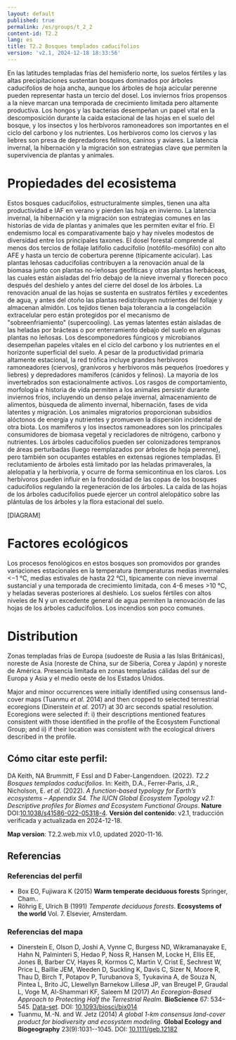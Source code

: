 ```yaml
---
layout: default
published: true
permalink: /es/groups/t_2_2
content-id: T2.2
lang: es
title: T2.2 Bosques templados caducifolios
version: 'v2.1, 2024-12-18 18:33:56'
---
```


En las latitudes templadas frías del hemisferio norte, los suelos fértiles y las altas precipitaciones sustentan bosques dominados por árboles caducifolios de hoja ancha, aunque los árboles de hoja acicular perenne pueden representar hasta un tercio del dosel. Los inviernos fríos propensos a la nieve marcan una temporada de crecimiento limitada pero altamente productiva. Los hongos y las bacterias desempeñan un papel vital en la descomposición durante la caída estacional de las hojas en el suelo del bosque, y los insectos y los herbívoros ramoneadores son importantes en el ciclo del carbono y los nutrientes. Los herbívoros como los ciervos y las liebres son presa de depredadores felinos, caninos y aviares. La latencia invernal, la hibernación y la migración son estrategias clave que permiten la supervivencia de plantas y animales.

# Propiedades del ecosistema
 
Estos bosques caducifolios, estructuralmente simples, tienen una alta productividad e IAF en verano y pierden las hoja en invierno. La latencia invernal, la hibernación y la migración son estrategias comunes en las historias de vida de plantas y animales que les permiten evitar el frío. El endemismo local es comparativamente bajo y hay niveles modestos de diversidad entre los principales taxones. El dosel forestal comprende al menos dos tercios de follaje latifolio caducifolio (notófilo-mesófilo) con alto AFE y hasta un tercio de cobertura perenne (típicamente acicular). Las plantas leñosas caducifolias contribuyen a la renovación anual de la biomasa junto con plantas no-leñosas geofíticas y otras plantas herbáceas, las cuales están aisladas del frío debajo de la nieve invernal y florecen poco después del deshielo y antes del cierre del dosel de los árboles. La renovación anual de las hojas se sustenta en sustratos fértiles y excedentes de agua, y antes del otoño las plantas redistribuyen nutrientes del follaje y almacenan almidón. Los tejidos tienen baja tolerancia a la congelación extracelular pero están protegidos por el mecanismo de "sobreenfriamiento" (supercooling). Las yemas latentes están aisladas de las heladas por brácteas o por enterramiento debajo del suelo en algunas plantas no leñosas. Los descomponedores fúngicos y microbianos desempeñan papeles vitales en el ciclo del carbono y los nutrientes en el horizonte superficial del suelo. A pesar de la productividad primaria altamente estacional, la red trófica incluye grandes herbívoros ramoneadores (ciervos), granívoros y herbívoros más pequeños (roedores y liebres) y depredadores mamíferos (cánidos y felinos). La mayoría de los invertebrados son estacionalmente activos. Los rasgos de comportamiento, morfología e historia de vida permiten a los animales persistir durante inviernos fríos, incluyendo un denso pelaje invernal, almacenamiento de alimentos, búsqueda de alimento invernal, hibernación, fases de vida latentes y migración. Los animales migratorios proporcionan subsidios alóctonos de energía y nutrientes y promueven la dispersión incidental de otra biota. Los mamíferos y los insectos ramoneadores son los principales consumidores de biomasa vegetal y recicladores de nitrógeno, carbono y nutrientes. Los árboles caducifolios pueden ser colonizadores tempranos de áreas perturbadas (luego reemplazados por árboles de hoja perenne), pero también son ocupantes estables en extensas regiones templadas. El reclutamiento de árboles está limitado por las heladas primaverales, la alelopatía y la herbivoría, y ocurre de forma semicontinua en los claros. Los herbívoros pueden influir en la frondosidad de las copas de los bosques caducifolios regulando la regeneración de los árboles. La caída de las hojas de los árboles caducifolios puede ejercer un control alelopático sobre las plántulas de los árboles y la flora estacional del suelo.

[DIAGRAM]

# Factores ecológicos
 
Los procesos fenológicos en estos bosques son promovidos ​​por grandes variaciones estacionales en la temperatura (temperaturas medias invernales <−1 °C, medias estivales de hasta 22 °C), típicamente con nieve invernal sustancial y una temporada de crecimiento limitada, con 4-6 meses >10 °C, y heladas severas posteriores al deshielo. Los suelos fértiles con altos niveles de N y un excedente general de agua permiten la renovación de las hojas de los árboles caducifolios. Los incendios son poco comunes.
 
# Distribution
 
Zonas templadas frías de Europa (sudoeste de Rusia a las Islas Británicas), noreste de Asia (noreste de China, sur de Siberia, Corea y Japón) y noreste de América. Presencia limitada en zonas templadas cálidas del sur de Europa y Asia y el medio oeste de los Estados Unidos.

Major and minor occurrences were initially identified using consensus land-cover maps (Tuanmu _et al._ 2014) and then cropped to selected terrestrial ecoregions (Dinerstein _et al._ 2017) at 30 arc seconds spatial resolution. Ecoregions were selected if: i) their descriptions mentioned features consistent with those identified in the profile of the Ecosystem Functional Group; and ii) if their location was consistent with the ecological drivers described in the profile.

## Cómo citar este perfil:

DA Keith, NA Brummitt, F Essl and D Faber-Langendoen. (2022). *T2.2 Bosques templados caducifolios*. In: Keith, D.A., Ferrer-Paris, J.R., Nicholson, E. *et al.* (2022). *A function-based typology for Earth’s ecosystems – Appendix S4. The IUCN Global Ecosystem Typology v2.1: Descriptive profiles for Biomes and Ecosystem Functional Groups*. **Nature** DOI:[10.1038/s41586-022-05318-4](https://doi.org/10.1038/s41586-022-05318-4).
**Versión del contenido**: v2.1, traducción verificada y actualizada en 2024-12-18.

**Map version**: T2.2.web.mix v1.0, updated 2020-11-16.

## Referencias

### Referencias del perfil
* Box EO, Fujiwara K  (2015) **Warm temperate deciduous forests** Springer, Cham..
* Röhrig E, Ulrich B  (1991) *Temperate deciduous forests*. **Ecosystems of the world** Vol. 7. Elsevier, Amsterdam.

### Referencias del mapa
* Dinerstein E, Olson D, Joshi A, Vynne C, Burgess ND, Wikramanayake E, Hahn N, Palminteri S, Hedao P, Noss R, Hansen M, Locke H, Ellis EE, Jones B, Barber CV, Hayes R, Kormos C, Martin V, Crist E, Sechrest W, Price L, Baillie JEM, Weeden D, Suckling K, Davis C, Sizer N, Moore R, Thau D, Birch T, Potapov P, Turubanova S, Tyukavina A, de Souza N, Pintea L, Brito JC, Llewellyn Barnekow Lillesø JP, van Breugel P, Graudal L, Voge M, Al-Shammari KF, Saleem M  (2017) *An Ecoregion-Based Approach to Protecting Half the Terrestrial Realm*. **BioScience** 67: 534–545. [Data-set](https://ecoregions2017.appspot.com/). DOI: [10.1093/biosci/bix014](http://doi.org/10.1093/biosci/bix014)
* Tuanmu, M.-N. and W. Jetz (2014) *A global 1-km consensus land-cover product for biodiversity and ecosystem modeling*. **Global Ecology and Biogeography** 23(9):1031--1045. DOI: [10.1111/geb.12182](http://doi.org/10.1111/geb.12182)
